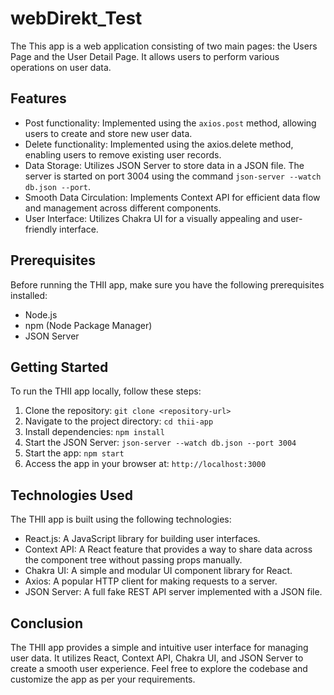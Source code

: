 # webDirekt_Test


The This app is a web application consisting of two main pages: the Users Page and the User Detail Page. It allows users to perform various operations on user data.

## Features

- Post functionality: Implemented using the `axios.post` method, allowing users to create and store new user data.
- Delete functionality: Implemented using the axios.delete method, enabling users to remove existing user records.
- Data Storage: Utilizes JSON Server to store data in a JSON file. The server is started on port 3004 using the command `json-server --watch db.json --port`.
- Smooth Data Circulation: Implements Context API for efficient data flow and management across different components.
- User Interface: Utilizes Chakra UI for a visually appealing and user-friendly interface.

## Prerequisites

Before running the THII app, make sure you have the following prerequisites installed:

- Node.js
- npm (Node Package Manager)
- JSON Server

## Getting Started

To run the THII app locally, follow these steps:

1. Clone the repository: `git clone <repository-url>`
2. Navigate to the project directory: `cd thii-app`
3. Install dependencies: `npm install`
4. Start the JSON Server: `json-server --watch db.json --port 3004`
5. Start the app: `npm start`
6. Access the app in your browser at: `http://localhost:3000`

## Technologies Used

The THII app is built using the following technologies:

- React.js: A JavaScript library for building user interfaces.
- Context API: A React feature that provides a way to share data across the component tree without passing props manually.
- Chakra UI: A simple and modular UI component library for React.
- Axios: A popular HTTP client for making requests to a server.
- JSON Server: A full fake REST API server implemented with a JSON file.



## Conclusion

The THII app provides a simple and intuitive user interface for managing user data. It utilizes React, Context API, Chakra UI, and JSON Server to create a smooth user experience. Feel free to explore the codebase and customize the app as per your requirements.
